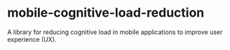 # mobile-cognitive-load-reduction
A library for reducing cognitive load in mobile applications to improve user experience (UX).
